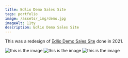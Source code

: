 ```yaml
---
title: Edlio Demo Sales Site
tags: portfolio
image: /assets/_img/demo.jpg
imageAlt: 11ty
description: Edlio Demo Sales Site
---
```


This was a redesign of [Edlio Demo Sales Site](https://www.miguel.edlio.com/) done in 2021.

![this is the image](/assets/_img/catarm.jpg)
![this is the image](/assets/_img/catarm.jpg)
![this is the image](/assets/_img/catarm.jpg)